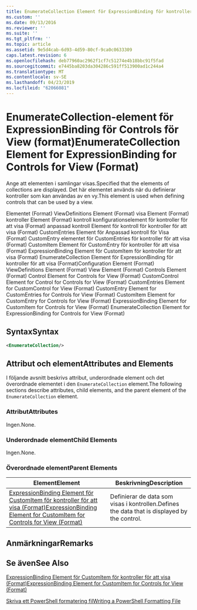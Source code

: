 ```yaml
---
title: EnumerateCollection Element för ExpressionBinding för kontroller för att visa (Format) | Microsoft Docs
ms.custom: ''
ms.date: 09/13/2016
ms.reviewer: ''
ms.suite: ''
ms.tgt_pltfrm: ''
ms.topic: article
ms.assetid: 9e5d4cab-6d93-4d59-80cf-9ca0c0633309
caps.latest.revision: 6
ms.openlocfilehash: deb77960ac2962f1cf7c51274e4b18bbc91f5fad
ms.sourcegitcommit: e7445ba8203da304286c591ff513900ad1c244a4
ms.translationtype: MT
ms.contentlocale: sv-SE
ms.lasthandoff: 04/23/2019
ms.locfileid: "62066081"
---
```

# <a name="enumeratecollection-element-for-expressionbinding-for-controls-for-view-format"></a><span data-ttu-id="27c41-102">EnumerateCollection-element för ExpressionBinding för Controls för View (format)</span><span class="sxs-lookup"><span data-stu-id="27c41-102">EnumerateCollection Element for ExpressionBinding for Controls for View (Format)</span></span>

<span data-ttu-id="27c41-103">Ange att elementen i samlingar visas.</span><span class="sxs-lookup"><span data-stu-id="27c41-103">Specified that the elements of collections are displayed.</span></span> <span data-ttu-id="27c41-104">Det här elementet används när du definierar kontroller som kan användas av en vy.</span><span class="sxs-lookup"><span data-stu-id="27c41-104">This element is used when defining controls that can be used by a view.</span></span>

<span data-ttu-id="27c41-105">Elementet (Format) ViewDefinitions Element (Format) visa Element (Format) kontroller Element (Format) kontroll konfigurationselement för kontroller för att visa (Format) anpassad kontroll Element för kontroll för kontroller för att visa (Format) CustomEntries Element för Anpassad kontroll för Visa (Format) CustomEntry elementet för CustomEntries för kontroller för att visa (Format) CustomItem Element för CustomEntry för kontroller för att visa (Format) ExpressionBinding Element för CustomItem för kontroller för att visa (Format) EnumerateCollection Element för ExpressionBinding för kontroller för att visa (Format)</span><span class="sxs-lookup"><span data-stu-id="27c41-105">Configuration Element (Format) ViewDefinitions Element (Format) View Element (Format) Controls Element (Format) Control Element for Controls for View (Format) CustomControl Element for Control for Controls for View (Format) CustomEntries Element for CustomControl for View (Format) CustomEntry Element for CustomEntries for Controls for View (Format) CustomItem Element for CustomEntry for Controls for View (Format) ExpressionBinding Element for CustomItem for Controls for View (Format) EnumerateCollection Element for ExpressionBinding for Controls for View (Format)</span></span>

## <a name="syntax"></a><span data-ttu-id="27c41-106">Syntax</span><span class="sxs-lookup"><span data-stu-id="27c41-106">Syntax</span></span>

```xml
<EnumerateCollection/>
```

## <a name="attributes-and-elements"></a><span data-ttu-id="27c41-107">Attribut och element</span><span class="sxs-lookup"><span data-stu-id="27c41-107">Attributes and Elements</span></span>

<span data-ttu-id="27c41-108">I följande avsnitt beskrivs attribut, underordnade element och det överordnade elementet i den `EnumerateCollection` element.</span><span class="sxs-lookup"><span data-stu-id="27c41-108">The following sections describe attributes, child elements, and the parent element of the `EnumerateCollection` element.</span></span>

### <a name="attributes"></a><span data-ttu-id="27c41-109">Attribut</span><span class="sxs-lookup"><span data-stu-id="27c41-109">Attributes</span></span>

<span data-ttu-id="27c41-110">Ingen.</span><span class="sxs-lookup"><span data-stu-id="27c41-110">None.</span></span>

### <a name="child-elements"></a><span data-ttu-id="27c41-111">Underordnade element</span><span class="sxs-lookup"><span data-stu-id="27c41-111">Child Elements</span></span>

<span data-ttu-id="27c41-112">Ingen.</span><span class="sxs-lookup"><span data-stu-id="27c41-112">None.</span></span>

### <a name="parent-elements"></a><span data-ttu-id="27c41-113">Överordnade element</span><span class="sxs-lookup"><span data-stu-id="27c41-113">Parent Elements</span></span>

|<span data-ttu-id="27c41-114">Element</span><span class="sxs-lookup"><span data-stu-id="27c41-114">Element</span></span>|<span data-ttu-id="27c41-115">Beskrivning</span><span class="sxs-lookup"><span data-stu-id="27c41-115">Description</span></span>|
|-------------|-----------------|
|[<span data-ttu-id="27c41-116">ExpressionBinding Element för CustomItem för kontroller för att visa (Format)</span><span class="sxs-lookup"><span data-stu-id="27c41-116">ExpressionBinding Element for CustomItem for Controls for View (Format)</span></span>](./expressionbinding-element-for-customitem-for-controls-for-view-format.md)|<span data-ttu-id="27c41-117">Definierar de data som visas i kontrollen.</span><span class="sxs-lookup"><span data-stu-id="27c41-117">Defines the data that is displayed by the control.</span></span>|

## <a name="remarks"></a><span data-ttu-id="27c41-118">Anmärkningar</span><span class="sxs-lookup"><span data-stu-id="27c41-118">Remarks</span></span>

## <a name="see-also"></a><span data-ttu-id="27c41-119">Se även</span><span class="sxs-lookup"><span data-stu-id="27c41-119">See Also</span></span>

[<span data-ttu-id="27c41-120">ExpressionBinding Element för CustomItem för kontroller för att visa (Format)</span><span class="sxs-lookup"><span data-stu-id="27c41-120">ExpressionBinding Element for CustomItem for Controls for View (Format)</span></span>](./expressionbinding-element-for-customitem-for-controls-for-view-format.md)

[<span data-ttu-id="27c41-121">Skriva ett PowerShell formatering fil</span><span class="sxs-lookup"><span data-stu-id="27c41-121">Writing a PowerShell Formatting File</span></span>](./writing-a-powershell-formatting-file.md)
